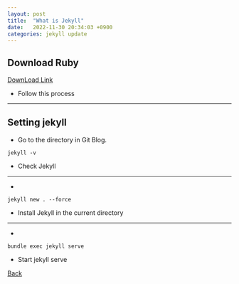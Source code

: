 ```yaml
---
layout:	post
title:	"What is Jekyll"
date:	2022-11-30 20:34:03 +0900
categories:	jekyll update
---
```

## Download Ruby
[DownLoad Link](https://jekyllrb-ko.github.io/docs/installation/windows/)
* Follow this process

***

## Setting jekyll
* Go to the directory in Git Blog.
```
jekyll -v
```
* Check Jekyll

***
*
```
jekyll new . --force
```
* Install Jekyll in the current directory

***
*
```
bundle exec jekyll serve
```
* Start jekyll serve





[Back](https://solbum.github.io/)